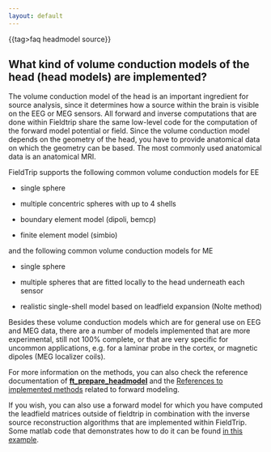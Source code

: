 ```yaml
---
layout: default
---
```


{{tag>faq headmodel source}}

## What kind of volume conduction models of the head (head models) are implemented?

The volume conduction model of the head is an important ingredient for source analysis, since it determines how a source within the brain is visible on the EEG or MEG sensors. All forward and inverse computations that are done within Fieldtrip share the same low-level code for the computation of the forward model potential or field. Since the volume conduction model depends on the geometry of the head, you have to provide anatomical data on which the geometry can be based. The most commonly used anatomical data is an anatomical MRI.

FieldTrip supports the following common volume conduction models for EE

*  single sphere

*  multiple concentric spheres with up to 4 shells

*  boundary element model (dipoli, bemcp)

*  finite element model (simbio)

and the following common volume conduction models for ME

*  single sphere

*  multiple spheres that are fitted locally to the head underneath each sensor

*  realistic single-shell model based on leadfield expansion (Nolte method)

Besides these volume conduction models which are for general use on EEG and MEG data, there are a number of models implemented that are more experimental, still not 100% complete, or that are very specific for uncommon applications, e.g. for a laminar probe in the cortex, or magnetic dipoles (MEG localizer coils).

For more information on the methods, you can also check the reference documentation of **[ft_prepare_headmodel](/reference/ft_prepare_headmodel)** and the [References to implemented methods](/references_to_implemented_methods#eeg_and_meg_forward_modeling) related to forward modeling.

If you wish, you can also use a forward model for which you have computed the leadfield matrices outside of fieldtrip in combination with the inverse source reconstruction algorithms that are implemented within FieldTrip. Some matlab code that demonstrates how to do it can be found [in this example](/example/use_your_own_forward_leadfield_model_in_an_inverse_beamformer_computation).

